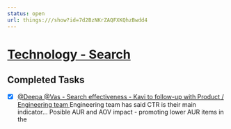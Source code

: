 ```yaml
---
status: open
url: things:///show?id=7d2BzNKrZAQFXKQhzBwdd4
---
```


# [Technology - Search](things:///show?id=7d2BzNKrZAQFXKQhzBwdd4)

## Completed Tasks

- [x] [@Deepa @Vas - Search effectiveness - Kavi to follow-up with Product / Engineering team ](things:///show?id=Wo8Dj8DM6P7i51WEtfw6HK)
	Engineering team has said CTR is their main indicator... 
	Posible AUR and AOV impact - promoting lower AUR items in the 